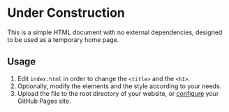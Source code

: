 # Under Construction

This is a simple HTML document with no external dependencies, designed to be used as a temporary home page.

## Usage

1. Edit `index.html` in order to change the `<title>` and the `<h1>`.
2. Optionally, modify the elements and the style according to your needs.
3. Upload the file to the root directory of your website, or [configure](https://help.github.com/articles/adding-or-removing-a-custom-domain-for-your-github-pages-site/) your GitHub Pages site.

